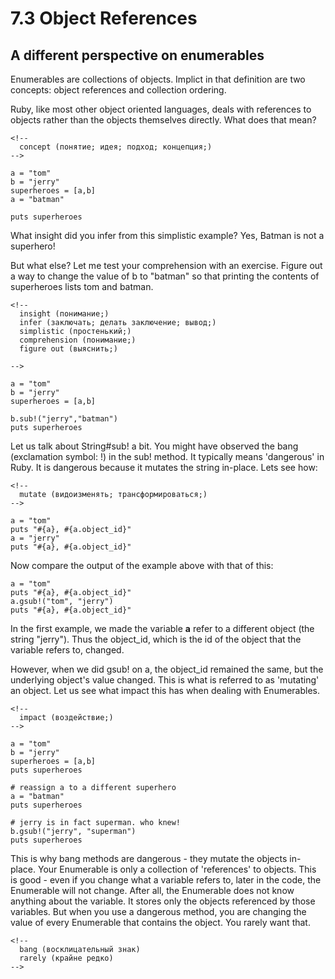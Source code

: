 # 7.3 Object References

## A different perspective on enumerables

Enumerables are collections of objects. Implict in that definition are two concepts: object references and collection ordering.

Ruby, like most other object oriented languages, deals with references to objects rather than the objects themselves directly. What does that mean?

    <!--
      concept (понятие; идея; подход; концепция;)
    -->

    a = "tom"
    b = "jerry"
    superheroes = [a,b]
    a = "batman"

    puts superheroes
    
What insight did you infer from this simplistic example? Yes, Batman is not a superhero!

But what else? Let me test your comprehension with an exercise. Figure out a way to change the value of b to "batman" so that printing the contents of superheroes lists tom and batman.

    <!--
      insight (понимание;)
      infer (заключать; делать заключение; вывод;)
      simplistic (простенький;)
      comprehension (понимание;)
      figure out (выяснить;)
      
    -->

    a = "tom"
    b = "jerry"
    superheroes = [a,b]

    b.sub!("jerry","batman")
    puts superheroes
    
Let us talk about String#sub! a bit. You might have observed the bang (exclamation symbol: !) in the sub! method. It typically means 'dangerous' in Ruby. It is dangerous because it mutates the string in-place. Lets see how:

    <!--
      mutate (видоизменять; трансформироваться;)
    -->

    a = "tom"
    puts "#{a}, #{a.object_id}"
    a = "jerry"
    puts "#{a}, #{a.object_id}"
    
Now compare the output of the example above with that of this:

    a = "tom"
    puts "#{a}, #{a.object_id}"
    a.gsub!("tom", "jerry")
    puts "#{a}, #{a.object_id}"
    
In the first example, we made the variable <b>a</b> refer to a different object (the string "jerry"). Thus the object_id, which is the id of the object that the variable refers to, changed.

However, when we did gsub! on a, the object_id remained the same, but the underlying object's value changed. This is what is referred to as 'mutating' an object. Let us see what impact this has when dealing with Enumerables.

    <!--
      impact (воздействие;)
    -->  

    a = "tom"
    b = "jerry"
    superheroes = [a,b]
    puts superheroes

    # reassign a to a different superhero
    a = "batman"
    puts superheroes

    # jerry is in fact superman. who knew!
    b.gsub!("jerry", "superman")
    puts superheroes
    
This is why bang methods are dangerous - they mutate the objects in-place. Your Enumerable is only a collection of 'references' to objects. This is good - even if you change what a variable refers to, later in the code, the Enumerable will not change. After all, the Enumerable does not know anything about the variable. It stores only the objects referenced by those variables. But when you use a dangerous method, you are changing the value of every Enumerable that contains the object. You rarely want that.    

    <!--
      bang (восклицательный знак)
      rarely (крайне редко)
    -->
